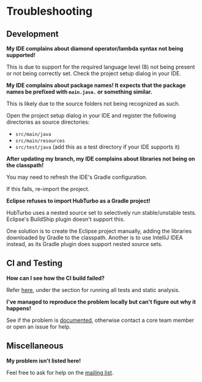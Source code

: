 
# Troubleshooting

## Development

**My IDE complains about diamond operator/lambda syntax not being supported!**

This is due to support for the required language level (8) not being present or not being correctly set. Check the project setup dialog in your IDE.

**My IDE complains about package names! It expects that the package names be prefixed with `main.java.` or something similar.**

This is likely due to the source folders not being recognized as such.

Open the project setup dialog in your IDE and register the following directories as source directories:

- `src/main/java`
- `src/main/resources`
- `src/test/java` (add this as a test directory if your IDE supports it)

**After updating my branch, my IDE complains about libraries not being on the classpath!**

You may need to refresh the IDE's Gradle configuration.

If this fails, re-import the project.

**Eclipse refuses to import HubTurbo as a Gradle project!**

HubTurbo uses a nested source set to selectively run stable/unstable tests. Eclipse's BuildShip plugin doesn't support this.

One solution is to create the Eclipse project manually, adding the libraries downloaded by Gradle to the classpath. Another is to use IntelliJ IDEA instead, as its Gradle plugin does support nested source sets.

## CI and Testing

**How can I see how the CI build failed?**

Refer [here](workflow.md), under the section for running all tests and static analysis.

**I've managed to reproduce the problem locally but can't figure out why it happens!**

See if the problem is [documented](testing.md), otherwise contact a core team member or open an issue for help.

## Miscellaneous

**My problem isn't listed here!**

Feel free to ask for help on the [mailing list](https://groups.google.com/forum/#!forum/hubturbo-contributors).
